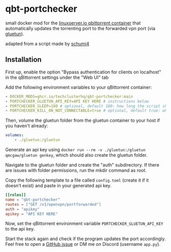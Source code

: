 # qbt-portchecker

small docker mod for the [linuxserver.io qbittorrent container](https://docs.linuxserver.io/images/docker-qbittorrent) that automatically updates the torrenting port to the forwarded vpn port (via [gluetun](https://github.com/qdm12/gluetun)).

adapted from a script made by [schumi4](https://github.com/schumi4)

## Installation

First up, enable the option "Bypass authentication for clients on localhost" in the qBittorrent settings under the "Web UI" tab

Add the following environment variables to your qBittorrent container:
```yaml
- DOCKER_MODS=ghcr.io/techclusterhq/qbt-portchecker:main
- PORTCHECKER_GLUETUN_API_KEY=API KEY HERE # instructions below
- PORTCHECKER_SLEEP=180 # optional, default 180: how long the script should wait between each check
- PORTCHECKER_KILL_ON_NOT_CONNECTABLE=true # optional, default true: whether or not to restart qBittorrent if the port stops being connectable
```

Then, volume the gluetun folder from the gluetun container to your host if you haven't already:
```yaml
volumes:
    - ./gluetun:/gluetun
```
Generate an api key using `docker run --rm -v ./gluetun:/gluetun qmcgaw/gluetun genkey`, which should also create the gluetun folder.

Navigate to the gluetun folder and create the "auth" subdirectory. If there are issues with folder permissions, run the mkdir command as root.

Copy the following template to a file called `config.toml` (create it if it doesn't exist) and paste in your generated api key.
```toml
[[roles]]
name = "qbt-portchecker"
routes = ["GET /v1/openvpn/portforwarded"]
auth = "apikey"
apikey = "API KEY HERE"
```
Now, set the qBittorrent environment variable `PORTCHECKER_GLUETUN_API_KEY` to the api key.

Start the stack again and check if the program updates the port accordingly. Feel free to open a [GitHub issue](https://github.com/TechClusterHQ/qbt-portchecker/issues) or DM me on Discord (username `app.py`).